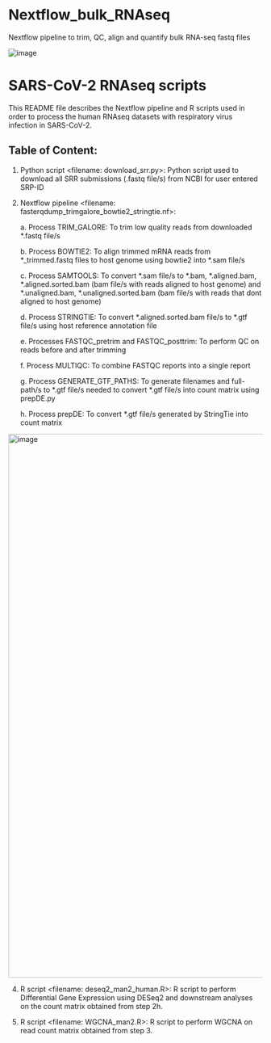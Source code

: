 # Nextflow_bulk_RNAseq
Nextflow pipeline to trim, QC, align and quantify bulk RNA-seq fastq files

![image](https://github.com/user-attachments/assets/7a29336a-3cc9-4cb3-88b4-fd50bd70bd49)


# SARS-CoV-2 RNAseq scripts
This README file describes the Nextflow pipeline and R scripts used in order to process the human RNAseq datasets with respiratory virus infection in SARS-CoV-2.

## Table of Content:

1. Python script <filename: download_srr.py>: Python script used to download all SRR submissions (.fastq file/s) from NCBI for user entered SRP-ID

2. Nextflow pipeline <filename: fasterqdump_trimgalore_bowtie2_stringtie.nf>: 

      a. Process TRIM_GALORE: To trim low quality reads from downloaded *.fastq file/s

      b. Process BOWTIE2: To align trimmed mRNA reads from *_trimmed.fastq files to host genome using bowtie2 into *.sam file/s

      c. Process SAMTOOLS: To convert *.sam file/s to *.bam, *.aligned.bam, *.aligned.sorted.bam (bam file/s with reads aligned to host genome) and *.unaligned.bam, *.unaligned.sorted.bam (bam file/s with reads that dont aligned to host genome)

      d. Process STRINGTIE: To convert *.aligned.sorted.bam file/s to *.gtf file/s using host reference annotation file

      e. Processes FASTQC_pretrim and FASTQC_posttrim: To perform QC on reads before and after trimming

      f. Process MULTIQC: To combine FASTQC reports into a single report

      g. Process GENERATE_GTF_PATHS: To generate filenames and full-path/s to *.gtf file/s needed to convert *.gtf file/s into count matrix using prepDE.py

      h. Process prepDE: To convert *.gtf file/s generated by StringTie into count matrix
   
<img width="1077" alt="image" src="https://github.com/user-attachments/assets/741282f3-6864-4e46-9ebe-b50d4e1cdf5c">

4. R script <filename: deseq2_man2_human.R>: R script to perform Differential Gene Expression using DESeq2 and downstream analyses on the count matrix obtained from step 2h.

5. R script <filename: WGCNA_man2.R>: R script to perform WGCNA on read count matrix obtained from step 3.




